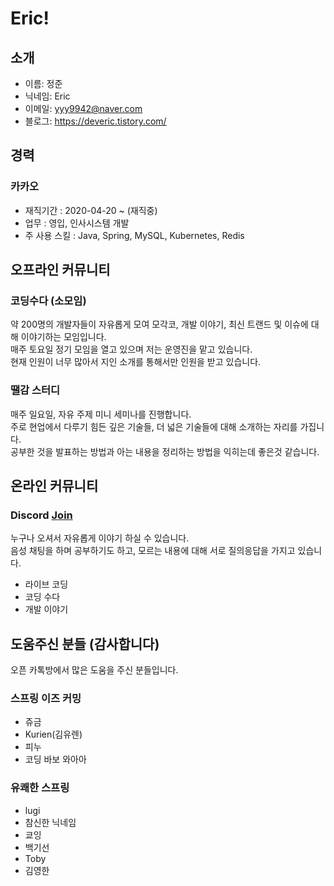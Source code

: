 # Eric!

## 소개
* 이름: 정준 <br/>
* 닉네임: Eric <br/>
* 이메일: yyy9942@naver.com <br/>
* 블로그: https://deveric.tistory.com/

## 경력
### 카카오
* 재직기간 : 2020-04-20 ~ (재직중)
* 업무 : 영입, 인사시스템 개발
* 주 사용 스킬 : Java, Spring, MySQL, Kubernetes, Redis

## 오프라인 커뮤니티
### 코딩수다 (소모임)
약 200명의 개발자들이 자유롭게 모여 모각코, 개발 이야기, 최신 트랜드 및 이슈에 대해 이야기하는 모임입니다.<br/>
매주 토요일 정기 모임을 열고 있으며 저는 운영진을 맡고 있습니다.<br/>
현재 인원이 너무 많아서 지인 소개를 통해서만 인원을 받고 있습니다.<br/>

### 땔감 스터디
매주 일요일, 자유 주제 미니 세미나를 진행합니다.<br/>
주로 현업에서 다루기 힘든 깊은 기술들, 더 넓은 기술들에 대해 소개하는 자리를 가집니다.<br/>
공부한 것을 발표하는 방법과 아는 내용을 정리하는 방법을 익히는데 좋은것 같습니다.<br/>

## 온라인 커뮤니티
### Discord [Join](https://discord.gg/Vmcgb9n)<br>
누구나 오셔서 자유롭게 이야기 하실 수 있습니다. <br/>
음성 채팅을 하며 공부하기도 하고, 모르는 내용에 대해 서로 질의응답을 가지고 있습니다.<br/>
* 라이브 코딩
* 코딩 수다
* 개발 이야기

## 도움주신 분들 (감사합니다)
오픈 카톡방에서 많은 도움을 주신 분들입니다.
### 스프링 이즈 커밍
* 쥬금
* Kurien(김유렌)
* 피누
* 코딩 바보 와아아

### 유쾌한 스프링
* lugi
* 참신한 닉네임
* 쿄잉
* 백기선
* Toby
* 김영한
